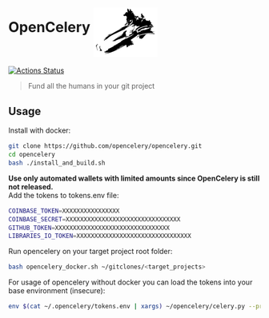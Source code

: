  

# OpenCelery <img align="middle" src="./docs/celery_logo.svg" width="128"> 

[![Actions Status](https://github.com/protontypes/opencelery/workflows/docker_run/badge.svg)](https://github.com/protontypes/opencelery/actions)   

> Fund all the humans in your git project

## Usage

Install with docker:

```bash
git clone https://github.com/opencelery/opencelery.git
cd opencelery
bash ./install_and_build.sh
```
__Use only automated wallets with limited amounts since OpenCelery is still not released.__       
Add the tokens to tokens.env file:

```bash
COINBASE_TOKEN=XXXXXXXXXXXXXXXX
COINBASE_SECRET=XXXXXXXXXXXXXXXXXXXXXXXXXXXXXXXX
GITHUB_TOKEN=XXXXXXXXXXXXXXXXXXXXXXXXXXXXXXXX
LIBRARIES_IO_TOKEN=XXXXXXXXXXXXXXXXXXXXXXXXXXXXXXXX
```

Run opencelery on your target project root folder:

```bash
bash opencelery_docker.sh ~/gitclones/<target_projects>
```

For usage of opencelery without docker you can load the tokens into your base environment (insecure):

```bash
env $(cat ~/.opencelery/tokens.env | xargs) ~/opencelery/celery.py --project=$PROJECT_DIR_TO_SCAN
```
